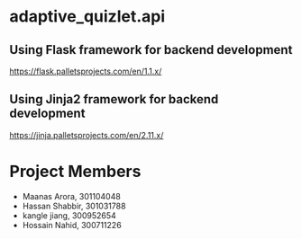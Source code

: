 # adaptive_quizlet.api

## Using Flask framework for backend development 
https://flask.palletsprojects.com/en/1.1.x/

## Using Jinja2 framework for backend development 
https://jinja.palletsprojects.com/en/2.11.x/

# Project Members
- Maanas Arora, 301104048
- Hassan Shabbir, 301031788
- kangle jiang, 300952654
- Hossain Nahid, 300711226
